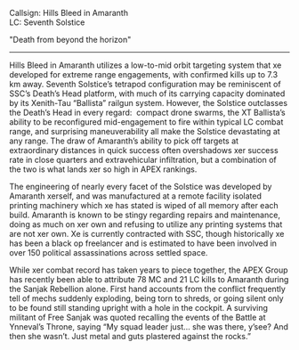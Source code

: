 
Callsign: Hills Bleed in Amaranth<br>LC: Seventh Solstice

"Death from beyond the horizon"

---

Hills Bleed in Amaranth utilizes a low-to-mid orbit targeting system that xe developed for extreme range engagements, with confirmed kills up to 7.3 km away. Seventh Solstice’s tetrapod configuration may be reminiscent of SSC’s Death’s Head platform, with much of its carrying capacity dominated by its Xenith-Tau “Ballista” railgun system. However, the Solstice outclasses the Death’s Head in every regard:  compact drone swarms, the XT Ballista’s ability to be reconfigured mid-engagement to fire within typical LC combat range, and surprising maneuverability all make the Solstice devastating at any range. The draw of Amaranth’s ability to pick off targets at extraordinary distances in quick success often overshadows xer success rate in close quarters and extravehicular infiltration, but a combination of the two is what lands xer so high in APEX rankings. 

The engineering of nearly every facet of the Solstice was developed by Amaranth xerself, and was manufactured at a remote facility isolated printing machinery which xe has stated is wiped of all memory after each build. Amaranth is known to be stingy regarding repairs and maintenance, doing as much on xer own and refusing to utilize any printing systems that are not xer own. Xe is currently contracted with SSC, though historically xe has been a black op freelancer and is estimated to have been involved in over 150 political assassinations across settled space. 

While xer combat record has taken years to piece together, the APEX Group has recently been able to attribute 78 MC and 21 LC kills to Amaranth during the Sanjak Rebellion alone. First hand accounts from the conflict frequently tell of mechs suddenly exploding, being torn to shreds, or going silent only to be found still standing upright with a hole in the cockpit. A surviving militant of Free Sanjak was quoted recalling the events of the Battle at Ynneval’s Throne, saying “My squad leader just… she was there, y’see? And then she wasn’t. Just metal and guts plastered against the rocks.”